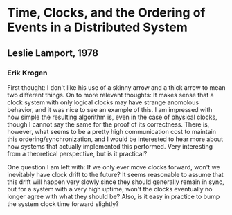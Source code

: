 # Time, Clocks, and the Ordering of Events in a Distributed System
## Leslie Lamport, 1978

### Erik Krogen
First thought: I don't like his use of a skinny arrow and a thick arrow to mean two different things. On to more relevant thoughts: It makes sense that a clock system with only logical clocks may have strange anomolous behavior, and it was nice to see an example of this. I am impressed with how simple the resulting algorithm is, even in the case of physical clocks, though I cannot say the same for the proof of its correctness. There is, however, what seems to be a pretty high communication cost to maintain this ordering/synchronization, and I would be interested to hear more about how systems that actually implemented this performed. Very interesting from a theoretical perspective, but is it practical?

One question I am left with: If we only ever move clocks forward, won't we inevitably have clock drift to the future? It seems reasonable to assume that this drift will happen very slowly since they should generally remain in sync, but for a system with a very high uptime, won't the clocks eventually no longer agree with what they should be? Also, is it easy in practice to bump the system clock time forward slightly? 
